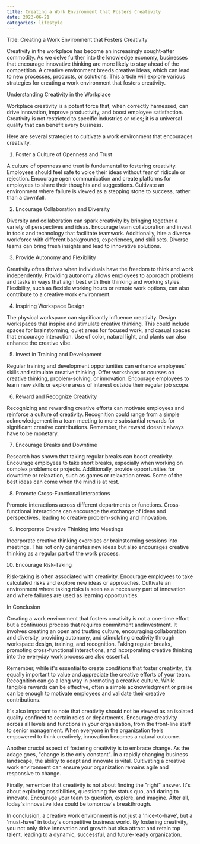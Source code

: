 ```yaml
---
title: Creating a Work Environment that Fosters Creativity
date: 2023-06-21
categories: lifestyle
---
```


Title: Creating a Work Environment that Fosters Creativity

Creativity in the workplace has become an increasingly sought-after commodity. As we delve further into the knowledge economy, businesses that encourage innovative thinking are more likely to stay ahead of the competition. A creative environment breeds creative ideas, which can lead to new processes, products, or solutions. This article will explore various strategies for creating a work environment that fosters creativity.

Understanding Creativity in the Workplace

Workplace creativity is a potent force that, when correctly harnessed, can drive innovation, improve productivity, and boost employee satisfaction. Creativity is not restricted to specific industries or roles; it is a universal quality that can benefit every business.

Here are several strategies to cultivate a work environment that encourages creativity.

1. Foster a Culture of Openness and Trust

A culture of openness and trust is fundamental to fostering creativity. Employees should feel safe to voice their ideas without fear of ridicule or rejection. Encourage open communication and create platforms for employees to share their thoughts and suggestions. Cultivate an environment where failure is viewed as a stepping stone to success, rather than a downfall.

2. Encourage Collaboration and Diversity

Diversity and collaboration can spark creativity by bringing together a variety of perspectives and ideas. Encourage team collaboration and invest in tools and technology that facilitate teamwork. Additionally, hire a diverse workforce with different backgrounds, experiences, and skill sets. Diverse teams can bring fresh insights and lead to innovative solutions.

3. Provide Autonomy and Flexibility

Creativity often thrives when individuals have the freedom to think and work independently. Providing autonomy allows employees to approach problems and tasks in ways that align best with their thinking and working styles. Flexibility, such as flexible working hours or remote work options, can also contribute to a creative work environment.

4. Inspiring Workspace Design

The physical workspace can significantly influence creativity. Design workspaces that inspire and stimulate creative thinking. This could include spaces for brainstorming, quiet areas for focused work, and casual spaces that encourage interaction. Use of color, natural light, and plants can also enhance the creative vibe.

5. Invest in Training and Development

Regular training and development opportunities can enhance employees' skills and stimulate creative thinking. Offer workshops or courses on creative thinking, problem-solving, or innovation. Encourage employees to learn new skills or explore areas of interest outside their regular job scope.

6. Reward and Recognize Creativity

Recognizing and rewarding creative efforts can motivate employees and reinforce a culture of creativity. Recognition could range from a simple acknowledgement in a team meeting to more substantial rewards for significant creative contributions. Remember, the reward doesn't always have to be monetary.

7. Encourage Breaks and Downtime

Research has shown that taking regular breaks can boost creativity. Encourage employees to take short breaks, especially when working on complex problems or projects. Additionally, provide opportunities for downtime or relaxation, such as games or relaxation areas. Some of the best ideas can come when the mind is at rest.

8. Promote Cross-Functional Interactions

Promote interactions across different departments or functions. Cross-functional interactions can encourage the exchange of ideas and perspectives, leading to creative problem-solving and innovation.

9. Incorporate Creative Thinking into Meetings

Incorporate creative thinking exercises or brainstorming sessions into meetings. This not only generates new ideas but also encourages creative thinking as a regular part of the work process.

10. Encourage Risk-Taking

Risk-taking is often associated with creativity. Encourage employees to take calculated risks and explore new ideas or approaches. Cultivate an environment where taking risks is seen as a necessary part of innovation and where failures are used as learning opportunities.

In Conclusion

Creating a work environment that fosters creativity is not a one-time effort but a continuous process that requires commitment andinvestment. It involves creating an open and trusting culture, encouraging collaboration and diversity, providing autonomy, and stimulating creativity through workspace design, training, and recognition. Taking regular breaks, promoting cross-functional interactions, and incorporating creative thinking into the everyday work process are also essential.

Remember, while it's essential to create conditions that foster creativity, it's equally important to value and appreciate the creative efforts of your team. Recognition can go a long way in promoting a creative culture. While tangible rewards can be effective, often a simple acknowledgment or praise can be enough to motivate employees and validate their creative contributions.

It's also important to note that creativity should not be viewed as an isolated quality confined to certain roles or departments. Encourage creativity across all levels and functions in your organization, from the front-line staff to senior management. When everyone in the organization feels empowered to think creatively, innovation becomes a natural outcome.

Another crucial aspect of fostering creativity is to embrace change. As the adage goes, "change is the only constant". In a rapidly changing business landscape, the ability to adapt and innovate is vital. Cultivating a creative work environment can ensure your organization remains agile and responsive to change.

Finally, remember that creativity is not about finding the "right" answer. It's about exploring possibilities, questioning the status quo, and daring to innovate. Encourage your team to question, explore, and imagine. After all, today's innovative idea could be tomorrow's breakthrough.

In conclusion, a creative work environment is not just a 'nice-to-have', but a 'must-have' in today's competitive business world. By fostering creativity, you not only drive innovation and growth but also attract and retain top talent, leading to a dynamic, successful, and future-ready organization.